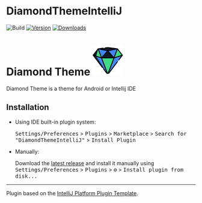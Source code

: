 # DiamondThemeIntelliJ

![Build](https://github.com/Thomas-Bagnolati/DiamondThemeIntelliJ/workflows/Build/badge.svg)
[![Version](https://img.shields.io/jetbrains/plugin/v/PLUGIN_ID.svg)](https://plugins.jetbrains.com/plugin/PLUGIN_ID)
[![Downloads](https://img.shields.io/jetbrains/plugin/d/PLUGIN_ID.svg)](https://plugins.jetbrains.com/plugin/PLUGIN_ID)

<!-- Plugin description -->

# Diamond Theme ![alt text](src/main/resources/META-INF/pluginIcon.svg)

Diamond Theme is a theme for Android or Intellij IDE
<!-- Plugin description end -->

## Installation

- Using IDE built-in plugin system:
  
  <kbd>Settings/Preferences</kbd> > <kbd>Plugins</kbd> > <kbd>Marketplace</kbd> > <kbd>Search for "DiamondThemeIntelliJ"</kbd> >
  <kbd>Install Plugin</kbd>
  
- Manually:

  Download the [latest release](https://github.com/Thomas-Bagnolati/DiamondThemeIntelliJ/releases/latest) and install it manually using
  <kbd>Settings/Preferences</kbd> > <kbd>Plugins</kbd> > <kbd>⚙️</kbd> > <kbd>Install plugin from disk...</kbd>

---
Plugin based on the [IntelliJ Platform Plugin Template][template].

[template]: https://github.com/JetBrains/intellij-platform-plugin-template
